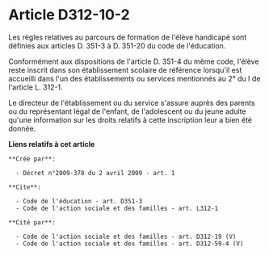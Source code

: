 # Article D312-10-2

Les règles relatives au parcours de formation de l'élève handicapé sont définies aux articles D. 351-3 à D. 351-20 du code de
l'éducation. 

Conformément aux dispositions de l'article D. 351-4 du même code, l'élève reste inscrit dans son établissement scolaire de
référence lorsqu'il est accueilli dans l'un des établissements ou services mentionnés au 2° du I de l'article L. 312-1. 

Le directeur de l'établissement ou du service s'assure auprès des parents ou du représentant légal de l'enfant, de
l'adolescent ou du jeune adulte qu'une information sur les droits relatifs à cette inscription leur a bien été donnée.

**Liens relatifs à cet article**

	**Créé par**:

	  - Décret n°2009-378 du 2 avril 2009 - art. 1

	**Cite**:

	  - Code de l'éducation - art. D351-3
	  - Code de l'action sociale et des familles - art. L312-1

	**Cité par**:

	  - Code de l'action sociale et des familles - art. D312-19 (V)
	  - Code de l'action sociale et des familles - art. D312-59-4 (V)
